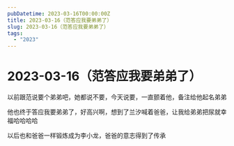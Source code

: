 ```yaml
---
pubDatetime: 2023-03-16T00:00:00Z
title: 2023-03-16（范答应我要弟弟了）
slug: 2023-03-16（范答应我要弟弟了）
tags:
  - "2023"
---
```


# 2023-03-16（范答应我要弟弟了）

以前跟范说要个弟弟吧，她都说不要，今天说要，一直颤着他，备注给他起名弟弟

他也终于答应我要弟弟了，好高兴啊，想到了兰汐喊着爸爸，让我给弟弟把尿就幸福哈哈哈哈

以后也和爸爸一样锻炼成为李小龙，爸爸的意志得到了传承
